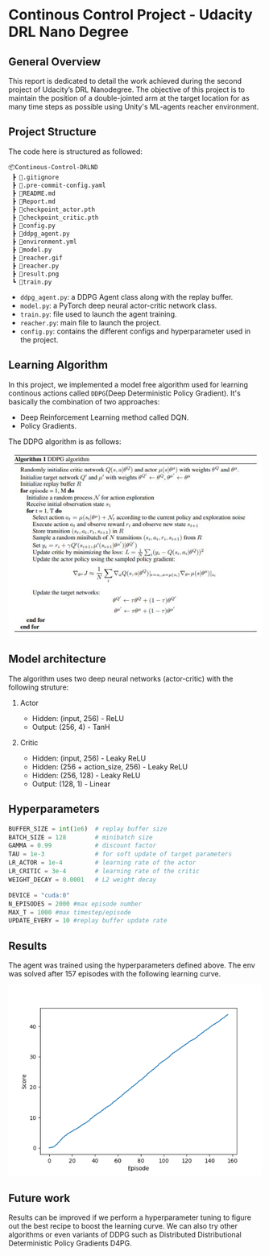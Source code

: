 # Continous Control Project - Udacity DRL Nano Degree

## General Overview

This report is dedicated to detail the work achieved during the second project of Udacity’s DRL Nanodegree.
The objective of this project is to maintain the position of a double-jointed arm at the target location for as many time steps as possible using Unity's ML-agents reacher environment.

## Project Structure
The code here is structured as followed:

```
📦Continous-Control-DRLND
 ┣ 📜.gitignore
 ┣ 📜.pre-commit-config.yaml
 ┣ 📜README.md
 ┣ 📜Report.md
 ┣ 📜checkpoint_actor.pth
 ┣ 📜checkpoint_critic.pth
 ┣ 📜config.py
 ┣ 📜ddpg_agent.py
 ┣ 📜environment.yml
 ┣ 📜model.py
 ┣ 📜reacher.gif
 ┣ 📜reacher.py
 ┣ 📜result.png
 ┗ 📜train.py
 ```

 - `ddpg_agent.py`: a DDPG Agent class along with the replay buffer.
 - `model.py`: a PyTorch deep neural actor-critic network class.
 - `train.py`: file used to launch the agent training.
 - `reacher.py`: main file to launch the project.
 - `config.py`: contains the different configs and hyperparameter used in the project.

 ## Learning Algorithm

 In this project, we implemented a model free algorithm used for learning continous actions called `DDPG`(Deep Deterministic Policy Gradient). It's basically the combination of two approaches:
- Deep Reinforcement Learning method called DQN.
- Policy Gradients.

The DDPG algorithm is as follows:

![DDPG algo](ddpg.jpg)

## Model architecture
The algorithm uses two deep neural networks (actor-critic) with the following struture:

1. Actor
    - Hidden: (input, 256) - ReLU
    - Output: (256, 4) - TanH

2. Critic
    - Hidden: (input, 256) - Leaky ReLU
    - Hidden: (256 + action_size, 256) - Leaky ReLU
    - Hidden: (256, 128) - Leaky ReLU
    - Output: (128, 1) - Linear

## Hyperparameters

```python
BUFFER_SIZE = int(1e6)  # replay buffer size
BATCH_SIZE = 128        # minibatch size
GAMMA = 0.99            # discount factor
TAU = 1e-3              # for soft update of target parameters
LR_ACTOR = 1e-4         # learning rate of the actor
LR_CRITIC = 3e-4        # learning rate of the critic
WEIGHT_DECAY = 0.0001   # L2 weight decay
```

```python
DEVICE = "cuda:0"
N_EPISODES = 2000 #max episode number
MAX_T = 1000 #max timestep/episode
UPDATE_EVERY = 10 #replay buffer update rate
```

## Results

The agent was trained using the hyperparameters defined above. The env was solved after 157 episodes with the following learning curve.

![result](result.png)

## Future work

Results can be improved if we perform a hyperparameter tuning to figure out the best recipe to boost the learning curve. We can also try other algorithms or even variants of DDPG such as Distributed Distributional Deterministic Policy Gradients D4PG.
